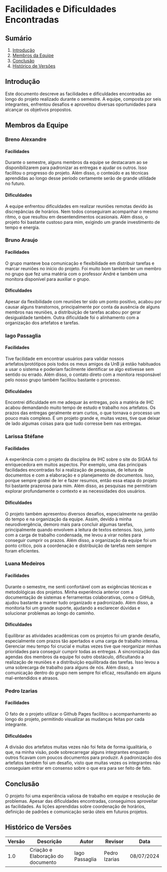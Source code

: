 # Facilidades e Dificuldades Encontradas

## Sumário

1. [Introdução](#introdução)
2. [Membros da Equipe](#membros-da-equipe)
3. [Conclusão](#conclusão)
4. [Histórico de Versões](#histórico-de-versões)

## Introdução
Este documento descreve as facilidades e dificuldades encontradas ao longo do projeto realizado durante o semestre. A equipe, composta por seis integrantes, enfrentou desafios e aproveitou diversas oportunidades para alcançar os objetivos propostos.

## Membros da Equipe

### Breno Alexandre

#### Facilidades
Durante o semestre, alguns membros da equipe se destacaram ao se disponibilizarem para padronizar as entregas e ajudar os outros. Isso facilitou o progresso do projeto. Além disso, o conteúdo e as técnicas aprendidas ao longo desse período certamente serão de grande utilidade no futuro.

#### Dificuldades
A equipe enfrentou dificuldades em realizar reuniões remotas devido às discrepâncias de horários. Nem todos conseguiram acompanhar o mesmo ritmo, o que resultou em desentendimentos ocasionais. Além disso, o projeto foi bastante custoso para mim, exigindo um grande investimento de tempo e energia.

### Bruno Araujo

#### Facilidades

O grupo manteve boa comunicação e flexibilidade em distribuir tarefas e marcar reuniões no início do projeto. Foi muito bom também ter um membro no grupo que fez uma matéria com o professor André e também uma monitora disponível para auxiliar o grupo.

#### Dificuldades

Apesar da flexibilidade com reuniões ter sido um ponto positivo, acabou por causar alguns transtornos, principalmente por conta da ausência de alguns membros nas reuniões, a distribuição de tarefas acabou por gerar desigualdade também. Outra dificuldade foi o alinhamento com a organização dos artefatos e tarefas. 

### Iago Passaglia

#### Facilidades
Tive facilidade em encontrar usuários para validar nossos artefatos/protótipos pois todos os meus amigos da UnB já estão habituados a usar o sistema e poderiam facilmente identificar se algo estivesse sem sentido ou errado. Além disso, o contato direto com a monitora responsável pelo nosso grupo também facilitou bastante o processo.

#### Dificuldades
Encontrei dificuldade em me adequar às entregas, pois a matéria de IHC acabou demandando muito tempo de estudo e trabalho nos artefatos. Os prazos das entregas geralmente eram curtos, o que tornava o processo um pouco mais complexo. É um projeto grande e, muitas vezes, tive que deixar de lado algumas coisas para que tudo corresse bem nas entregas.

### Larissa Stéfane

#### Facilidades
A experiência com o projeto da disciplina de IHC sobre o site do SIGAA foi enriquecedora em muitos aspectos. Por exemplo, uma das principais facilidades encontradas foi a realização de pesquisas, de leitura de documentos e com a elaboração e o planejamento de documentos. Isso, porque sempre gostei de ler e fazer resumos, então essa etapa do projeto foi bastante prazerosa para mim. Além disso, as pesquisas me permitiram explorar profundamente o contexto e as necessidades dos usuários.

#### Dificuldades
O projeto também apresentou diversos desafios, especialmente na gestão do tempo e na organização da equipe. Assim, devido à minha neurodivergência, demoro mais para concluir algumas tarefas, principalmente quando envolvem a leitura de textos extensos. Isso, junto com a carga de trabalho condensada, me levou a virar noites para conseguir cumprir os prazos. Além disso, a organização da equipe foi um ponto crítico, pois a coordenação e distribuição de tarefas nem sempre foram eficientes.

### Luana Medeiros

#### Facilidades
Durante o semestre, me senti confortável com as exigências técnicas e metodológicas dos projetos. Minha experiência anterior com a documentação de sistemas e ferramentas colaborativas, como o GitHub, ajudou bastante a manter tudo organizado e padronizado. Além disso, a monitoria foi um grande suporte, ajudando a esclarecer dúvidas e solucionar problemas ao longo do caminho.

#### Dificuldades
Equilibrar as atividades acadêmicas com os projetos foi um grande desafio, especialmente com prazos tão apertados e uma carga de trabalho intensa. Gerenciar meu tempo foi crucial e muitas vezes tive que reorganizar minhas prioridades para conseguir cumprir todas as entregas. A sincronização das agendas dos membros da equipe foi outro obstáculo, dificultando a realização de reuniões e a distribuição equilibrada das tarefas. Isso levou a uma sobrecarga de trabalho para alguns de nós. Além disso, a comunicação dentro do grupo nem sempre foi eficaz, resultando em alguns mal-entendidos e atrasos.

### Pedro Izarias

#### Facilidades
O fato de o projeto utilizar o Github Pages facilitou o acompanhamento ao longo do projeto, permitindo visualizar as mudanças feitas por cada integrante.

#### Dificuldades
A divisão dos artefatos muitas vezes não foi feita de forma igualitária, o que, na minha visão, pode sobrecarregar alguns integrantes enquanto outros ficavam com poucos documentos para produzir. A padronização dos artefatos também foi um desafio, visto que muitas vezes os integrantes não conseguiam entrar em consenso sobre o que era para ser feito de fato.

## Conclusão
O projeto foi uma experiência valiosa de trabalho em equipe e resolução de problemas. Apesar das dificuldades encontradas, conseguimos aproveitar as facilidades. As lições aprendidas sobre coordenação de horários, definição de padrões e comunicação serão úteis em futuros projetos.

## Histórico de Versões
| Versão | Descrição                          | Autor           | Revisor         | Data       |
|--------|------------------------------------|-----------------|-----------------|------------|
| 1.0    | Criação e Elaboração do documento  | Iago Passaglia  | Pedro Izarias   | 08/07/2024 |
